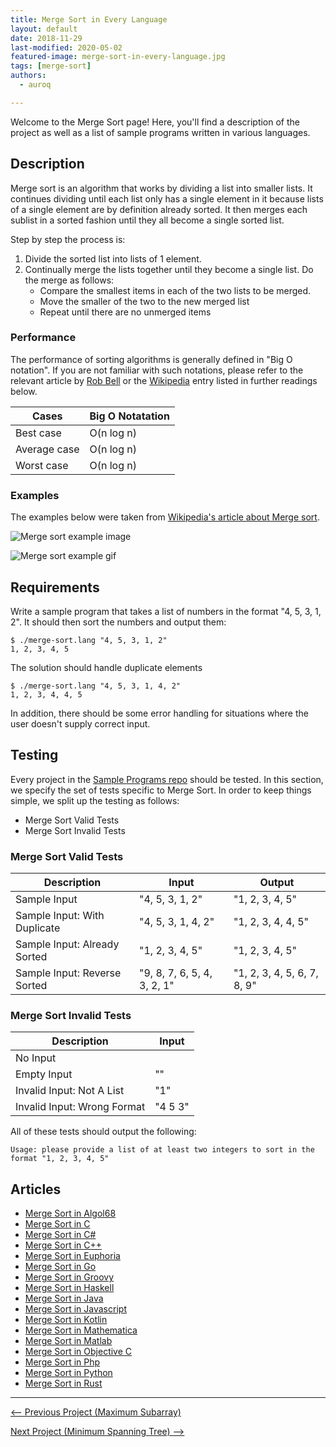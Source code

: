 ```yaml
---
title: Merge Sort in Every Language 
layout: default
date: 2018-11-29
last-modified: 2020-05-02
featured-image: merge-sort-in-every-language.jpg
tags: [merge-sort]
authors:
  - auroq

---
```


Welcome to the Merge Sort page! Here, you'll find a description of the project as well as a list of sample programs written in various languages.

## Description

Merge sort is an algorithm that works by dividing a list into smaller lists.
It continues dividing until each list only has a single element in it
because lists of a single element are by definition already sorted.
It then merges each sublist in a sorted fashion until they all become a single sorted list.

Step by step the process is:

1. Divide the sorted list into lists of 1 element.
2. Continually merge the lists together until they become a single list. Do the merge as follows:
    * Compare the smallest items in each of the two lists to be merged.
    * Move the smaller of the two to the new merged list
    * Repeat until there are no unmerged items


### Performance

The performance of sorting algorithms is generally defined in "Big O notation".
If you are not familiar with such notations, please refer to the relevant
article by [Rob Bell][1] or the [Wikipedia][2] entry listed in further readings below.

| Cases        | Big O Notatation |
| ------------ | ---------------- |
| Best case    | O(n log n)       |
| Average case | O(n log n)       |
| Worst case   | O(n log n)       |

### Examples

The examples below were taken from [Wikipedia's article about Merge sort][3].

![Merge sort example image](https://upload.wikimedia.org/wikipedia/commons/e/e6/Merge_sort_algorithm_diagram.svg)

![Merge sort example gif](https://upload.wikimedia.org/wikipedia/commons/c/cc/Merge-sort-example-300px.gif)

[1]: https://robbell.io/2009/06/a-beginners-guide-to-big-o-notation
[2]: https://en.wikipedia.org/wiki/Big_O_notation
[3]: https://en.wikipedia.org/wiki/Merge_sort


## Requirements

Write a sample program that takes a list of numbers in the format "4, 5, 3, 1, 2".
It should then sort the numbers and output them:

```console
$ ./merge-sort.lang "4, 5, 3, 1, 2"
1, 2, 3, 4, 5
```

The solution should handle duplicate elements

```console
$ ./merge-sort.lang "4, 5, 3, 1, 4, 2"
1, 2, 3, 4, 4, 5
```

In addition, there should be some error handling for situations where the user
doesn't supply correct input.


## Testing

Every project in the [Sample Programs repo](https://github.com/TheRenegadeCoder/sample-programs) should be tested.
In this section, we specify the set of tests specific to Merge Sort.
In order to keep things simple, we split up the testing as follows:

- Merge Sort Valid Tests
- Merge Sort Invalid Tests

### Merge Sort Valid Tests

| Description | Input | Output |
| ----------- | ----- | ------ |
| Sample Input | "4, 5, 3, 1, 2" | "1, 2, 3, 4, 5" |
| Sample Input: With Duplicate | "4, 5, 3, 1, 4, 2" | "1, 2, 3, 4, 4, 5" |
| Sample Input: Already Sorted | "1, 2, 3, 4, 5" | "1, 2, 3, 4, 5" |
| Sample Input: Reverse Sorted | "9, 8, 7, 6, 5, 4, 3, 2, 1" | "1, 2, 3, 4, 5, 6, 7, 8, 9" |

### Merge Sort Invalid Tests

| Description | Input |
| ----------- | ----- |
| No Input |  |
| Empty Input | "" |
| Invalid Input: Not A List | "1" |
| Invalid Input: Wrong Format | "4 5 3" |

All of these tests should output the following:

```
Usage: please provide a list of at least two integers to sort in the format "1, 2, 3, 4, 5"
```


## Articles

- [Merge Sort in Algol68](https://rzuckerm.github.io/sample-programs-website-copy/projects/merge-sort/algol68)
- [Merge Sort in C](https://rzuckerm.github.io/sample-programs-website-copy/projects/merge-sort/c)
- [Merge Sort in C#](https://rzuckerm.github.io/sample-programs-website-copy/projects/merge-sort/c-sharp)
- [Merge Sort in C++](https://rzuckerm.github.io/sample-programs-website-copy/projects/merge-sort/c-plus-plus)
- [Merge Sort in Euphoria](https://rzuckerm.github.io/sample-programs-website-copy/projects/merge-sort/euphoria)
- [Merge Sort in Go](https://rzuckerm.github.io/sample-programs-website-copy/projects/merge-sort/go)
- [Merge Sort in Groovy](https://rzuckerm.github.io/sample-programs-website-copy/projects/merge-sort/groovy)
- [Merge Sort in Haskell](https://rzuckerm.github.io/sample-programs-website-copy/projects/merge-sort/haskell)
- [Merge Sort in Java](https://rzuckerm.github.io/sample-programs-website-copy/projects/merge-sort/java)
- [Merge Sort in Javascript](https://rzuckerm.github.io/sample-programs-website-copy/projects/merge-sort/javascript)
- [Merge Sort in Kotlin](https://rzuckerm.github.io/sample-programs-website-copy/projects/merge-sort/kotlin)
- [Merge Sort in Mathematica](https://rzuckerm.github.io/sample-programs-website-copy/projects/merge-sort/mathematica)
- [Merge Sort in Matlab](https://rzuckerm.github.io/sample-programs-website-copy/projects/merge-sort/matlab)
- [Merge Sort in Objective C](https://rzuckerm.github.io/sample-programs-website-copy/projects/merge-sort/objective-c)
- [Merge Sort in Php](https://rzuckerm.github.io/sample-programs-website-copy/projects/merge-sort/php)
- [Merge Sort in Python](https://rzuckerm.github.io/sample-programs-website-copy/projects/merge-sort/python)
- [Merge Sort in Rust](https://rzuckerm.github.io/sample-programs-website-copy/projects/merge-sort/rust)

***

<nav class="project-nav">

<div id="prev" markdown="1">

[<-- Previous Project (Maximum Subarray)](https://rzuckerm.github.io/sample-programs-website-copy/projects/maximum-subarray)

</div>

<div id="next" markdown="1">

[Next Project (Minimum Spanning Tree) -->](https://rzuckerm.github.io/sample-programs-website-copy/projects/minimum-spanning-tree)

</div>

</nav>